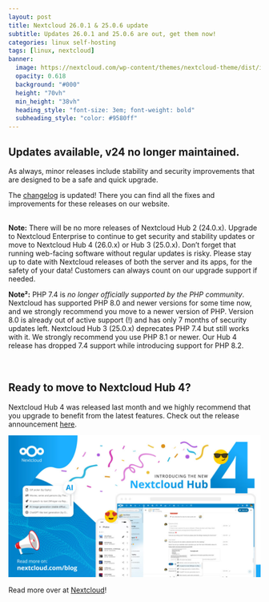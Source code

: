 ```yaml
---
layout: post
title: Nextcloud 26.0.1 & 25.0.6 update
subtitle: Updates 26.0.1 and 25.0.6 are out, get them now!
categories: linux self-hosting
tags: [linux, nextcloud]
banner:
  image: https://nextcloud.com/wp-content/themes/nextcloud-theme/dist/img/bg16.jpg
  opacity: 0.618
  background: "#000"
  height: "70vh"
  min_height: "38vh"
  heading_style: "font-size: 3em; font-weight: bold"
  subheading_style: "color: #9580ff"
---
```


## Updates available, v24 no longer maintained.
As always, minor releases include stability and security improvements that are designed to be a safe and quick upgrade.

The [changelog](https://nextcloud.com/changelog/) is updated! There you can find all the fixes and improvements for these releases on our website.
<br />
<br />

**Note:** There will be no more releases of Nextcloud Hub 2 (24.0.x). Upgrade to Nextcloud Enterprise to continue to get security and stability updates or move to Nextcloud Hub 4 (26.0.x) or Hub 3 (25.0.x). Don’t forget that running web-facing software without regular updates is risky. Please stay up to date with Nextcloud releases of both the server and its apps, for the safety of your data! Customers can always count on our upgrade support if needed.

**Note²:** PHP 7.4 is *no longer officially supported by the PHP community*. Nextcloud has supported PHP 8.0 and newer versions for some time now, and we strongly recommend you move to a newer version of PHP. Version 8.0 is already out of active support (!) and has only 7 months of security updates left. Nextcloud Hub 3 (25.0.x) deprecates PHP 7.4 but still works with it. We strongly recommend you use PHP 8.1 or newer. Our Hub 4 release has dropped 7.4 support while introducing support for PHP 8.2.
<br />
<br />
<br />


## Ready to move to Nextcloud Hub 4?
Nextcloud Hub 4 was released last month and we highly recommend that you upgrade to benefit from the latest features. Check out the release announcement [here](https://nextcloud.com/blog/hub-4-pioneers-ethical-ai-integration-for-a-more-productive-and-collaborative-future/).

![Nextcloud Hub 4](/assets/images/banners/nextcloud-hub4.jpg)


Read more over at [Nextcloud](https://nextcloud.com/blog/updates-26-0-1-and-25-0-6-are-out-get-them-now/)!